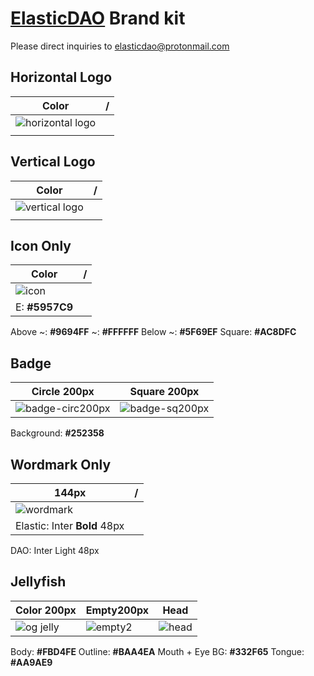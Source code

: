 # [ElasticDAO](https://elasticdao.org) Brand kit

Please direct inquiries to elasticdao@protonmail.com

## Horizontal Logo
| Color | / |
| ------------- | ------------- |
| ![horizontal logo](https://user-images.githubusercontent.com/16773608/131568977-e3964145-0a61-4969-8a27-fa4b2920ed14.png)
|  |
  
  
## Vertical Logo
| Color | / |
| ------------- | ------------- |
| ![vertical logo](https://user-images.githubusercontent.com/16773608/131570017-cb544f6c-3bed-447e-ba9c-8137d4eb2233.png)
|  |


## Icon Only
| Color | / |
| ------------- | ------------- |
| ![icon](https://user-images.githubusercontent.com/16773608/131570517-c95e2778-0251-4ce1-8c35-12a042d2dce1.png)
|  E:  **#5957C9** 
Above ~: **#9694FF**
~: **#FFFFFF**
Below ~: **#5F69EF**
Square: **#AC8DFC**


## Badge
| Circle 200px  | Square 200px |
| ------------- | ------------- |
| ![badge-circ200px](https://user-images.githubusercontent.com/16773608/131567918-34195093-4e95-42ab-8f6f-6be2f6e5372d.png)  | ![badge-sq200px](https://user-images.githubusercontent.com/16773608/131567925-39cb56a7-3ae2-4187-81aa-6343b4c91493.png)  | 
Background: **#252358**


## Wordmark Only
| 144px  | / |
| ------------- | ------------- |
| ![wordmark](https://user-images.githubusercontent.com/16773608/131571100-61853c39-2f3f-408c-9c52-cbcfacc1b2ab.png)
|  Elastic: Inter **Bold** 48px
DAO: Inter Light 48px


## Jellyfish
| Color 200px  | Empty200px | Head |
| ------------- | ------------- | ------------- |
| ![og jelly](https://user-images.githubusercontent.com/16773608/131717926-b2496bfe-9217-4110-8be8-87466a582f84.png) | ![empty2](https://user-images.githubusercontent.com/16773608/131915948-288dd270-4060-44f9-9023-d4911e887bb3.png) | ![head](https://user-images.githubusercontent.com/16773608/131915592-73ebe05d-4363-4b32-9719-afdcda715719.png) |
Body: **#FBD4FE** 
Outline: **#BAA4EA** 
Mouth + Eye BG: **#332F65** 
Tongue: **#AA9AE9**




  
